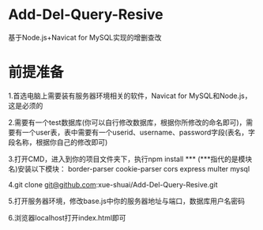 # Add-Del-Query-Resive
基于Node.js+Navicat for MySQL实现的增删查改

# 前提准备

 1.首选电脑上需要装有服务器环境相关的软件，Navicat for MySQL和Node.js，这是必须的

 2.需要有一个test数据库(你可以自行修改数据库，根据你所修改的命名即可)，需要有一个user表，表中需要有一个userid、username、password字段(表名，字段名称，根据你自己的修改即可)

 3.打开CMD，进入到你的项目文件夹下，执行npm install ***  (***指代的是模块名)安装以下模块：
  border-parser
  cookie-parser
  cors
  express
  multer
  mysql
  
 4.git clone git@github.com:xue-shuai/Add-Del-Query-Resive.git
 
 5.打开服务器环境，修改base.js中你的服务器地址与端口，数据库用户名密码
 
 6.浏览器localhost打开index.html即可
